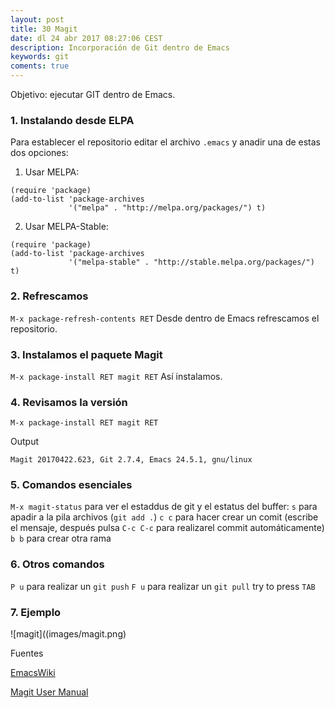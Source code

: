 ```yaml
---
layout: post
title: 30 Magit
date: dl 24 abr 2017 08:27:06 CEST 
description: Incorporación de Git dentro de Emacs
keywords: git
coments: true
---
```


Objetivo: ejecutar GIT dentro de Emacs.

### 1. Instalando desde ELPA

Para establecer el repositorio editar el archivo `.emacs` y anadir una de estas dos opciones:

1. Usar MELPA:

```emacs
(require 'package)
(add-to-list 'package-archives
             '("melpa" . "http://melpa.org/packages/") t)
```
2. Usar MELPA-Stable:

```
(require 'package)
(add-to-list 'package-archives
             '("melpa-stable" . "http://stable.melpa.org/packages/") t)
```

### 2. Refrescamos

`M-x package-refresh-contents RET` Desde dentro de Emacs refrescamos el repositorio.

### 3. Instalamos el paquete Magit

`M-x package-install RET magit RET` Así instalamos.

### 4. Revisamos la versión

```emacs
M-x package-install RET magit RET
```

Output

```emacs
Magit 20170422.623, Git 2.7.4, Emacs 24.5.1, gnu/linux
```

### 5. Comandos esenciales

`M-x magit-status` para ver el estaddus de git y el estatus del buffer:
`s` para apadir a la pila archivos (`git add .`)
`c c` para hacer crear un comit (escribe el mensaje, después pulsa `C-c C-c` para realizarel commit automáticamente)
`b b` para crear otra rama

### 6. Otros comandos

`P u` para realizar un `git push`
`F u` para realizar un `git pull`
 try to press `TAB`


### 7. Ejemplo

![magit]((images/magit.png)


Fuentes

[EmacsWiki](https://www.emacswiki.org/emacs/Magit)

[Magit User Manual](https://magit.vc/manual/magit/index.html#SEC_Contents)
